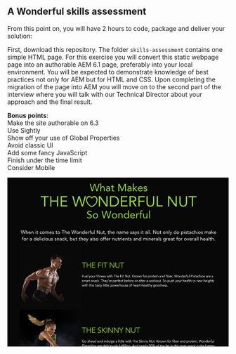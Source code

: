 ## A Wonderful skills assessment

From this point on, you will have 2 hours to code, package and deliver your solution:


First, download this repository. The folder `skills-assessment` contains one simple HTML page. For this exercise you will convert this static webpage page into an authorable AEM 6.1 page, preferably into your local environment. You will be expected to demonstrate knowledge of best practices not only for AEM but for HTML and CSS. Upon completing the migration of the page into AEM you will move on to the second part of the interview where you will talk with our Technical Director about your approach and the final result.

**Bonus points**:  
Make the site authorable on 6.3  
Use Sightly  
Show off your use of Global Properties  
Avoid classic UI  
Add some fancy JavaScript  
Finish under the time limit  
Consider Mobile  


![Screen](https://github.com/wonderfulagency/skills-assessment/blob/master/preview.jpg)
